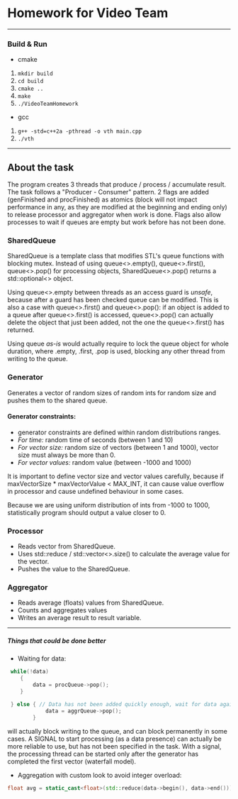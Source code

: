 
# Homework for Video Team 

------

### Build & Run 
 
- cmake
1. `mkdir build`
2. `cd build`
3. `cmake ..`
4. `make`
5. `./VideoTeamHomework`

- gcc
1. `g++ -std=c++2a -pthread -o vth main.cpp`
2. `./vth`

-----
## About the task
The program creates 3 threads that produce / process / accumulate result. The task follows a "Producer - Consumer"
pattern. 2 flags are added (genFinished and procFinished) as atomics (block will not impact performance in any, as they
are modified at the beginning and ending only) to release processor and aggregator when work is done. Flags also allow 
processes to wait if queues are empty but work before has not been done. 

### SharedQueue
SharedQueue is a template class that modifies STL's queue functions with blocking mutex.
Instead of using queue<>.empty(), queue<>.first(), queue<>.pop() for processing objects,
SharedQueue<>.pop() returns a std::optional<> object. 

Using queue<>.empty between threads as an access guard is 
*unsafe*, because after a guard has been checked queue can be modified. 
This is also a case with queue<>.first() and queue<>.pop(): if an object is added to a 
queue after queue<>.first() is accessed, queue<>.pop() can actually delete the object that just been added,
not the one the queue<>.first() has returned.

Using queue *as-is* would actually require to lock the queue object for whole duration, where .empty, .first, .pop is used, 
blocking any other thread from writing to the queue. 
### Generator
Generates a vector of random sizes of random ints for random size and pushes them to the shared queue. 

#### Generator constraints: 
* generator constraints are defined within random distributions ranges. 
* *For time:* random time of seconds (between 1 and 10)
* *For vector size:* random size of vectors (between 1 and 1000), vector size must always be more than 0. 
* *For vector values:* random value (between -1000 and 1000)

It is important to define vector size and vector values carefully, because if 
maxVectorSize * maxVectorValue < MAX_INT, it can cause value overflow in processor and cause undefined behaviour in some cases.

Because we are using uniform distribution of ints from -1000 to 1000, statistically program should output a value closer to 0.

### Processor 

* Reads vector from SharedQueue. 
* Uses std::reduce / std::vector<>.size() to calculate the average value for the vector. 
* Pushes the value to the SharedQueue. 

### Aggregator

* Reads average (floats) values from SharedQueue.
* Counts and aggregates values
* Writes an average result to result variable.

------

##### Things that could be done better 

- Waiting for data:
```c++
 while(!data)
    {
        data = procQueue->pop();
    }
```
```c++
 } else { // Data has not been added quickly enough, wait for data again
            data = aggrQueue->pop();
        }
```
will actually block writing to the queue, and can block permanently in some cases. 
A SIGNAL to start processing (as a data presence) can actually be more reliable to use, but has not been specified in the 
task. With a signal, the processing thread can be started only after the generator has completed the first vector (waterfall model).

- Aggregation with custom look to avoid integer overload:
```c++
float avg = static_cast<float>(std::reduce(data->begin(), data->end())) / static_cast<float>(count);
```
